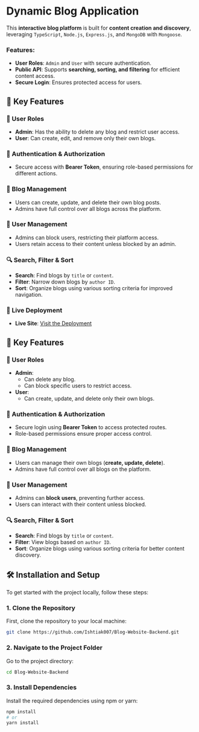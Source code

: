 # Dynamic Blog Application

This **interactive blog platform** is built for **content creation and discovery**, leveraging `TypeScript`, `Node.js`, `Express.js`, and `MongoDB` with `Mongoose`.

### Features:

- **User Roles**: `Admin` and `User` with secure authentication.
- **Public API**: Supports **searching, sorting, and filtering** for efficient content access.
- **Secure Login**: Ensures protected access for users.

## 🔑 Key Features

### 👥 User Roles

- **Admin**: Has the ability to delete any blog and restrict user access.
- **User**: Can create, edit, and remove only their own blogs.

### 🔐 Authentication & Authorization

- Secure access with **Bearer Token**, ensuring role-based permissions for different actions.

### 📝 Blog Management

- Users can create, update, and delete their own blog posts.
- Admins have full control over all blogs across the platform.

### 🚀 User Management

- Admins can block users, restricting their platform access.
- Users retain access to their content unless blocked by an admin.

### 🔍 Search, Filter & Sort

- **Search**: Find blogs by `title` or `content`.
- **Filter**: Narrow down blogs by `author ID`.
- **Sort**: Organize blogs using various sorting criteria for improved navigation.

### 🔗 Live Deployment

- **Live Site**: [Visit the Deployment](comming)

## 🔑 Key Features

### 👥 User Roles

- **Admin**:
  - Can delete any blog.
  - Can block specific users to restrict access.
- **User**:
  - Can create, update, and delete only their own blogs.

### 🔐 Authentication & Authorization

- Secure login using **Bearer Token** to access protected routes.
- Role-based permissions ensure proper access control.

### 📝 Blog Management

- Users can manage their own blogs (**create, update, delete**).
- Admins have full control over all blogs on the platform.

### 🚀 User Management

- Admins can **block users**, preventing further access.
- Users can interact with their content unless blocked.

### 🔍 Search, Filter & Sort

- **Search**: Find blogs by `title` or `content`.
- **Filter**: View blogs based on `author ID`.
- **Sort**: Organize blogs using various sorting criteria for better content discovery.

## 🛠️ Installation and Setup

To get started with the project locally, follow these steps:

### 1. Clone the Repository

First, clone the repository to your local machine:

```bash
git clone https://github.com/Ishtiak007/Blog-Website-Backend.git
```

### 2. Navigate to the Project Folder

Go to the project directory:

```bash
cd Blog-Website-Backend
```

### 3. Install Dependencies

Install the required dependencies using npm or yarn:

```bash
npm install
# or
yarn install
```
